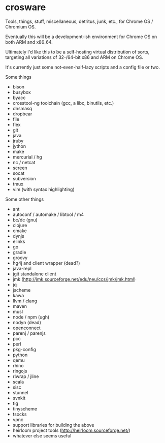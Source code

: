 # crosware
Tools, things, stuff, miscellaneous, detritus, junk, etc., for Chrome OS / Chromium OS.

Eventually this will be a development-ish environment for Chrome OS on both ARM and x86\_64.

Ultimately I'd like this to be a self-hosting virtual distribution of sorts, targeting all variations of 32-/64-bit x86 and ARM on Chrome OS.

It's currently just some not-even-half-lazy scripts and a config file or two.

Some things
- bison
- busybox
- byacc
- crosstool-ng toolchain (gcc, a libc, binutils, etc.)
- dnsmasq
- dropbear
- file
- flex
- git
- java
- jruby
- jython
- make
- mercurial / hg
- nc / netcat
- screen
- socat
- subversion
- tmux
- vim (with syntax highlighting)

Some other things
- ant
- autoconf / automake / libtool / m4
- bc/dc (gnu)
- clojure
- cmake
- dynjs
- elinks
- go
- gradle
- groovy
- hg4j and client wrapper (dead?)
- java-repl
- jgit standalone client
- jmk (http://jmk.sourceforge.net/edu/neu/ccs/jmk/jmk.html)
- jq
- jscheme
- kawa
- llvm / clang
- maven
- musl
- node / npm (ugh)
- nodyn (dead)
- openconnect
- parenj / parenjs
- pcc
- perl
- pkg-config
- python
- qemu
- rhino
- ringojs
- rlwrap / jline
- scala
- sisc
- stunnel
- svnkit 
- tig
- tinyscheme
- tsocks
- vpnc
- support libraries for building the above
- heirloom project tools (http://heirloom.sourceforge.net/)
- whatever else seems useful
